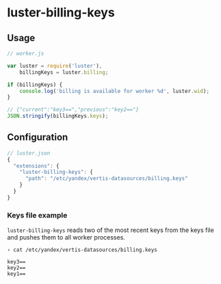 # luster-billing-keys

## Usage

~~~js
// worker.js

var luster = require('luster'),
    billingKeys = luster.billing;

if (billingKeys) {
    console.log('billing is available for worker %d', luster.wid);
}

// {"current":"key3==","previous":"key2=="}
JSON.stringify(billingKeys.keys);
~~~

## Configuration

~~~js
// luster.json
{
  "extensions": {
    "luster-billing-keys": {
      "path": "/etc/yandex/vertis-datasources/billing.keys"
    }
  }
}
~~~

### Keys file example

`luster-billing-keys` reads two of the most recent keys from the keys file and pushes them
to all worker processes.

~~~shell
› cat /etc/yandex/vertis-datasources/billing.keys

key3==
key2==
key1==
~~~
